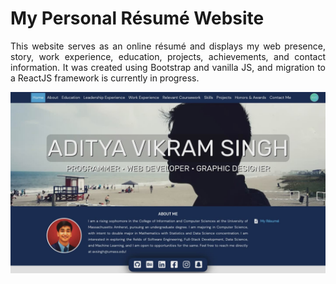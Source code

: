 # My Personal Résumé Website
 
 <p align="justify">This website serves as an online résumé and displays my web presence, story, work experience, education, projects, achievements, and contact information. It was created using Bootstrap and vanilla JS, and migration to a ReactJS framework is currently in progress.</p>

![Personal Résume Website](https://raw.githubusercontent.com/AVS1508/AVS1508.github.io/master/assets/Website%20Thumbnail.jpg)
